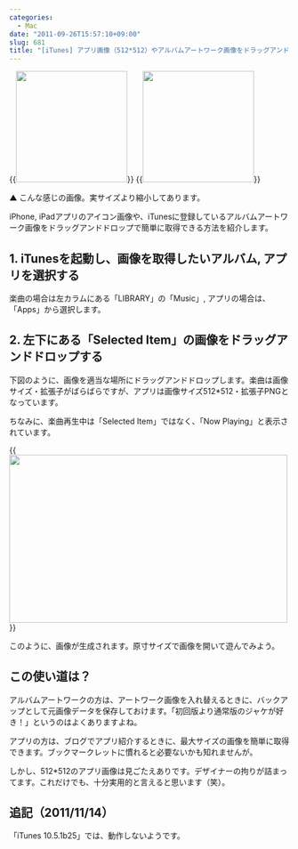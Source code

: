 ```yaml
---
categories:
  - Mac
date: "2011-09-26T15:57:10+09:00"
slug: 681
title: "[iTunes] アプリ画像（512*512）やアルバムアートワーク画像をドラッグアンドドロップで簡単に取得する"
---
```


{{<img alt="" src="/images/2011/09/0681_1.jpg" width="200" height="200">}} {{<img alt="" src="/images/2011/09/0681_2.png" width="200" height="200">}}

▲ こんな感じの画像。実サイズより縮小してあります。

iPhone, iPadアプリのアイコン画像や、iTunesに登録しているアルバムアートワーク画像をドラッグアンドドロップで簡単に取得できる方法を紹介します。

## 1. iTunesを起動し、画像を取得したいアルバム, アプリを選択する

楽曲の場合は左カラムにある「LIBRARY」の「Music」, アプリの場合は、「Apps」から選択します。

## 2. 左下にある「Selected Item」の画像をドラッグアンドドロップする

下図のように、画像を適当な場所にドラッグアンドドロップします。楽曲は画像サイズ・拡張子がばらばらですが、アプリは画像サイズ512*512・拡張子PNGとなっています。

ちなみに、楽曲再生中は「Selected Item」ではなく、「Now Playing」と表示されています。

{{<img alt="" src="/images/2011/09/0681_3.png" width="500" height="302">}}

このように、画像が生成されます。原寸サイズで画像を開いて遊んでみよう。

## この使い道は？

アルバムアートワークの方は、アートワーク画像を入れ替えるときに、バックアップとして元画像データを保存しておけます。「初回版より通常版のジャケが好き！」というのはよくありますよね。

アプリの方は、ブログでアプリ紹介するときに、最大サイズの画像を簡単に取得できます。ブックマークレットに慣れると必要ないかも知れませんが。

しかし、512*512のアプリ画像は見ごたえありです。デザイナーの拘りが詰まってます。これだけでも、十分実用的と言えると思います（笑）。

## 追記（2011/11/14）

「iTunes 10.5.1b25」では、動作しないようです。

